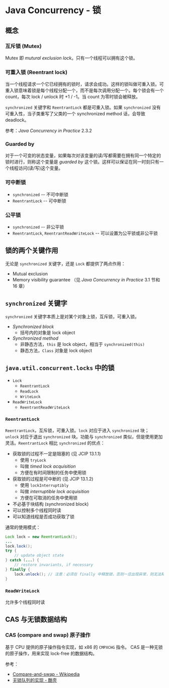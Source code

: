 # Java Concurrency - 锁

## 概念

### 互斥锁 (Mutex)

Mutex 即 _mutural exclusion lock_。只有一个线程可以拥有这个锁。

### 可重入锁 (Reentrant lock)

当一个线程请求一个它已经拥有的锁时，请求会成功。这样的锁叫做可重入锁。可重入锁意味着锁是每个线程分配一个，而不是每次调用分配一个。每个锁会有一个 count，每次 lock / unlock 时 +1 / -1。当 count 为零时锁会被释放。

`synchronized` 关键字和 `ReentrantLock` 都是可重入锁。如果 `synchronized` 没有可重入性，当子类重写了父类的一个 synchronized method 话，会导致 deadlock。

参考：_Java Concurrency in Practice_ 2.3.2

### Guarded by

对于一个可变的状态变量，如果每次对该变量的读/写都需要在拥有同一个特定的锁时进行，则称这个变量是 _guarded by_ 这个锁。这样可以保证在同一时刻只有一个线程访问(读/写)这个变量。

### 可中断锁

+ `synchronized` -- 不可中断锁
+ `ReentrantLock` -- 可中断锁

### 公平锁

+ `synchronized` -- 非公平锁
+ `ReentrantLock`, `ReentrantReadWriteLock` -- 可以设置为公平锁或非公平锁

## 锁的两个关键作用

无论是 `synchronized` 关键字，还是 `Lock` 都提供了两点作用：

+ Mutual exclusion
+ Memory visibility guarantee （见 _Java Concurrency in Practice_ 3.1 节和 16 章）

## `synchronized` 关键字

`synchronized` 关键字本质上是对某个对象上锁，互斥锁，可重入锁。

+ _Synchronized block_
  + 括号内的对象是 lock object
+ _Synchronized method_
  + 非静态方法，`this` 是 lock object，相当于 `synchronized(this)`
  + 静态方法，`Class` 对象是 lock object

## `java.util.concurrent.locks` 中的锁

+ `Lock`
  + `ReentrantLock`
  + `ReadLock`
  + `WriteLock`
+ `ReadWriteLock`
  + `ReentrantReadWriteLock`

### `ReentrantLock`

`ReentrantLock`，互斥锁，可重入锁。`lock` 对应于进入 `synchronized` 块； `unlock` 对应于退出 `synchronized` 块。功能与 `synchronized` 类似，但是使用更加灵活。`ReentrantLock` 相比 `synchronized` 的优点：

+ 获取锁的过程不一定是阻塞的 (见 JCIP 13.1.1)
  + 使用 `tryLock`
  + 叫做 _timed lock acquisition_
  + 方便在有时间限制的任务中使用锁
+ 获取锁的过程是可中断的 (见 JCIP 13.1.2)
  + 使用 `lockInterruptibly`
  + 叫做 _interruptible lock acquisition_
  + 方便在可取消的任务中使用锁
+ 不必基于块结构 (synchronized block)
+ 可以控制多个线程同时读
+ 可以知道线程是否成功获取了锁

通常的使用模式：

```Java
Lock lock = new ReentrantLock();
...
lock.lock();
try {
    // update object state
} catch (...) {
    // restore invariants, if necessary
} finally {
    lock.unlock(); // 注意：必须在 finally 中释放锁，否则一旦出现异常，则无法释放锁
}
```

### `ReadWriteLock`

允许多个线程同时读

## CAS 与无锁数据结构

### CAS (compare and swap) 原子操作

基于 CPU 提供的原子操作指令实现，如 x86 的 `CMPXCHG` 指令。
CAS 是一种无锁的原子操作，用来实现 lock-free 的数据结构。

参考：

+ [Compare-and-swap - Wikipedia](https://en.wikipedia.org/wiki/Compare-and-swap)
+ [无锁队列的实现 - 酷壳](https://coolshell.cn/articles/8239.html)
